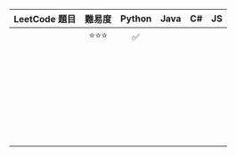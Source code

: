 | LeetCode 題目 | 難易度 | Python | Java | C# | JS |
|---------------|:---------:|:------:|:----:|:--:|:--:|
|          |  ⭐⭐⭐   |   ✅   |      |    |     |
|          |            |      |      |     |     |
|          |   |      |      |     |     |
|          |   |      |      |     |     |
|          |   |      |      |     |     |
|          |   |      |      |     |     |
|          |   |      |      |     |     |
|          |   |      |      |     |     |
|          |   |      |      |     |     |
|          |   |      |      |     |     |
|          |   |      |      |     |     |
|          |   |      |      |     |     |
|          |   |      |      |     |     |
|          |   |      |      |     |     |
|          |   |      |      |     |     |
|          |   |      |      |     |     |
|          |   |      |      |     |     |
|          |   |      |      |     |     |
|          |   |      |      |     |     |
|          |   |      |      |     |     |
|          |   |      |      |     |     |
|          |   |      |      |     |     |
|          |   |      |      |     |     |
|          |   |      |      |     |     |
|          |   |      |      |     |     |
|          |   |      |      |     |     |
|          |   |      |      |     |     |
|          |   |      |      |     |     |
|          |   |      |      |     |     |
|          |   |      |      |     |     |
|          |   |      |      |     |     |
